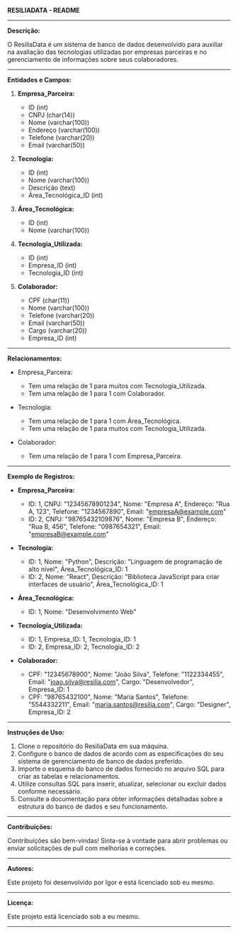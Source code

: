 **RESILIADATA - README**

---

**Descrição:**

O ResiliaData é um sistema de banco de dados desenvolvido para auxiliar na avaliação das tecnologias utilizadas por empresas parceiras e no gerenciamento de informações sobre seus colaboradores.

---

**Entidades e Campos:**

1. **Empresa_Parceira:**
   - ID (int)
   - CNPJ (char(14))
   - Nome (varchar(100))
   - Endereço (varchar(100))
   - Telefone (varchar(20))
   - Email (varchar(50))

2. **Tecnologia:**
   - ID (int)
   - Nome (varchar(100))
   - Descrição (text)
   - Área_Tecnológica_ID (int)

3. **Área_Tecnológica:**
   - ID (int)
   - Nome (varchar(100))

4. **Tecnologia_Utilizada:**
   - ID (int)
   - Empresa_ID (int)
   - Tecnologia_ID (int)

5. **Colaborador:**
   - CPF (char(11))
   - Nome (varchar(100))
   - Telefone (varchar(20))
   - Email (varchar(50))
   - Cargo (varchar(20))
   - Empresa_ID (int)

---

**Relacionamentos:**

- Empresa_Parceira:
  - Tem uma relação de 1 para muitos com Tecnologia_Utilizada.
  - Tem uma relação de 1 para 1 com Colaborador.

- Tecnologia:
  - Tem uma relação de 1 para 1 com Área_Tecnológica.
  - Tem uma relação de 1 para muitos com Tecnologia_Utilizada.

- Colaborador:
  - Tem uma relação de 1 para 1 com Empresa_Parceira.

---

**Exemplo de Registros:**

- **Empresa_Parceira:**
  - ID: 1, CNPJ: "12345678901234", Nome: "Empresa A", Endereço: "Rua A, 123", Telefone: "1234567890", Email: "empresaA@example.com"
  - ID: 2, CNPJ: "98765432109876", Nome: "Empresa B", Endereço: "Rua B, 456", Telefone: "0987654321", Email: "empresaB@example.com"

- **Tecnologia:**
  - ID: 1, Nome: "Python", Descrição: "Linguagem de programação de alto nível", Área_Tecnológica_ID: 1
  - ID: 2, Nome: "React", Descrição: "Biblioteca JavaScript para criar interfaces de usuário", Área_Tecnológica_ID: 1

- **Área_Tecnológica:**
  - ID: 1, Nome: "Desenvolvimento Web"

- **Tecnologia_Utilizada:**
  - ID: 1, Empresa_ID: 1, Tecnologia_ID: 1
  - ID: 2, Empresa_ID: 2, Tecnologia_ID: 2

- **Colaborador:**
  - CPF: "12345678900", Nome: "João Silva", Telefone: "1122334455", Email: "joao.silva@resilia.com", Cargo: "Desenvolvedor", Empresa_ID: 1
  - CPF: "98765432100", Nome: "Maria Santos", Telefone: "5544332211", Email: "maria.santos@resilia.com", Cargo: "Designer", Empresa_ID: 2

---

**Instruções de Uso:**

1. Clone o repositório do ResiliaData em sua máquina.
2. Configure o banco de dados de acordo com as especificações do seu sistema de gerenciamento de banco de dados preferido.
3. Importe o esquema do banco de dados fornecido no arquivo SQL para criar as tabelas e relacionamentos.
4. Utilize consultas SQL para inserir, atualizar, selecionar ou excluir dados conforme necessário.
5. Consulte a documentação para obter informações detalhadas sobre a estrutura do banco de dados e seu funcionamento.

---

**Contribuições:**

Contribuições são bem-vindas! Sinta-se à vontade para abrir problemas ou enviar solicitações de pull com melhorias e correções.

---

**Autores:**

Este projeto foi desenvolvido por Igor e está licenciado sob eu mesmo.

---

**Licença:**

Este projeto está licenciado sob a eu mesmo.

---
